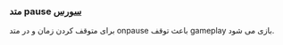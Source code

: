 <h3>
متد pause
<a class="ext-link" href="classes_Tetris_Gameplay.js.html#line24" >سورس</a>
</h3>

برای متوقف کردن زمان و در متد onpause باعث توقف gameplay بازی می شود.
